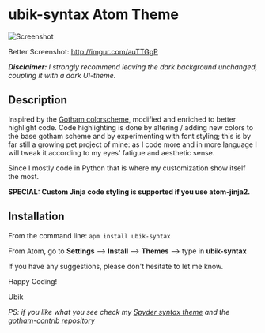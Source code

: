 # ubik-syntax Atom Theme

![Screenshot](http://i.imgur.com/auTTGgP.png "Syntax")

Better Screenshot: http://imgur.com/auTTGgP

*__Disclaimer:__
I strongly recommend leaving the dark background unchanged, coupling it with a dark UI-theme.*

## Description

Inspired by the [Gotham colorscheme](https://github.com/whatyouhide/vim-gotham), modified and enriched to better highlight code.
Code highlighting is done by altering / adding new colors to the base gotham scheme
and by experimenting with font styling; this is by far still a growing pet project
of mine: as I code more and in more language I will tweak it according to my eyes'
fatigue and aesthetic sense.

Since I mostly code in Python that is where my customization show itself the most.

__SPECIAL:
  Custom Jinja code styling is supported if you use atom-jinja2.__

## Installation

From the command line:
`apm install ubik-syntax`

From Atom, go to __Settings__ --> __Install__ --> __Themes__ --> type in __ubik-syntax__

If you have any suggestions, please don't hesitate to let me know.

Happy Coding!

Ubik

_PS: if you like what you see check my [Spyder syntax theme](https://github.com/mr-ubik/spyder-ubik-syntax) and the [gotham-contrib repository](https://github.com/whatyouhide/gotham-contrib)_
